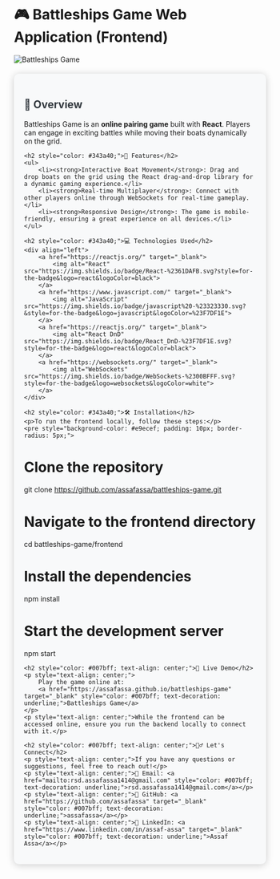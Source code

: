 # 🎮 Battleships Game Web Application (Frontend)

![Battleships Game](https://assafassa.github.io/battleships-game/assets/battleship-logo.png)

<div style="background-color: #f8f9fa; padding: 20px; border-radius: 10px; box-shadow: 0 2px 15px rgba(0, 0, 0, 0.2); max-width: 600px; margin: 20px auto;">
    <h2 style="color: #343a40;">🌟 Overview</h2>
    <p>Battleships Game is an <strong>online pairing game</strong> built with <strong>React</strong>. Players can engage in exciting battles while moving their boats dynamically on the grid.</p>

    <h2 style="color: #343a40;">🚀 Features</h2>
    <ul>
        <li><strong>Interactive Boat Movement</strong>: Drag and drop boats on the grid using the React drag-and-drop library for a dynamic gaming experience.</li>
        <li><strong>Real-time Multiplayer</strong>: Connect with other players online through WebSockets for real-time gameplay.</li>
        <li><strong>Responsive Design</strong>: The game is mobile-friendly, ensuring a great experience on all devices.</li>
    </ul>

    <h2 style="color: #343a40;">💻 Technologies Used</h2>
    <div align="left">
        <a href="https://reactjs.org/" target="_blank">
            <img alt="React" src="https://img.shields.io/badge/React-%2361DAFB.svg?style=for-the-badge&logo=react&logoColor=black">
        </a>
        <a href="https://www.javascript.com/" target="_blank"> 
            <img alt="JavaScript" src="https://img.shields.io/badge/javascript%20-%23323330.svg?&style=for-the-badge&logo=javascript&logoColor=%23F7DF1E">
        </a>
        <a href="https://reactjs.org/" target="_blank">
            <img alt="React DnD" src="https://img.shields.io/badge/React_DnD-%23F7DF1E.svg?style=for-the-badge&logo=react&logoColor=black">
        </a>
        <a href="https://websockets.org/" target="_blank">
            <img alt="WebSockets" src="https://img.shields.io/badge/WebSockets-%2300BFFF.svg?style=for-the-badge&logo=websockets&logoColor=white">
        </a>
    </div>

    <h2 style="color: #343a40;">🛠️ Installation</h2>
    <p>To run the frontend locally, follow these steps:</p>
    <pre style="background-color: #e9ecef; padding: 10px; border-radius: 5px;">
# Clone the repository
git clone https://github.com/assafassa/battleships-game.git

# Navigate to the frontend directory
cd battleships-game/frontend

# Install the dependencies
npm install

# Start the development server
npm start
    </pre>

    <h2 style="color: #007bff; text-align: center;">🔗 Live Demo</h2>
    <p style="text-align: center;">
        Play the game online at: 
        <a href="https://assafassa.github.io/battleships-game" target="_blank" style="color: #007bff; text-decoration: underline;">Battleships Game</a>
    </p>
    <p style="text-align: center;">While the frontend can be accessed online, ensure you run the backend locally to connect with it.</p>

    <h2 style="color: #007bff; text-align: center;">🙋‍♂️ Let's Connect</h2>
    <p style="text-align: center;">If you have any questions or suggestions, feel free to reach out!</p>
    <p style="text-align: center;">📧 Email: <a href="mailto:rsd.assafassa1414@gmail.com" style="color: #007bff; text-decoration: underline;">rsd.assafassa1414@gmail.com</a></p>
    <p style="text-align: center;">🐙 GitHub: <a href="https://github.com/assafassa" target="_blank" style="color: #007bff; text-decoration: underline;">assafassa</a></p>
    <p style="text-align: center;">🔗 LinkedIn: <a href="https://www.linkedin.com/in/assaf-assa" target="_blank" style="color: #007bff; text-decoration: underline;">Assaf Assa</a></p>
</div>


